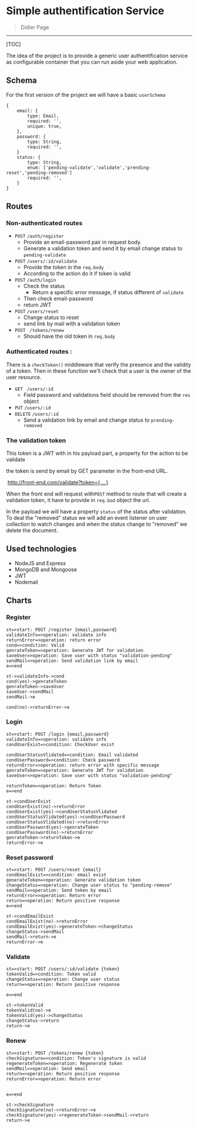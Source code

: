# Simple authentification Service

> Didier Page

---

[TOC]

The idea of the project is to provide a generic user authentification service as configurable container that you can run aside your web application.

## Schema

For the first version of the project we will have a basic `userSchema`

```
{
	email: {
    	type: Email,
    	required: '',
    	unique: true,
  	},
  	password: {
    	type: String,
    	required: '',
  	}
  	status: {
    	type: String,
    	enum: ['pending-validate','validate','prending-reset','pending-removed']
    	required: '',
  	}
}
```



## Routes

### Non-authenticated routes

- `POST` `/auth/register`
  - Provide an email-password pair in request body.
  - Generate a validation token and send it by email change status to `pending-validate`
- `POST` `/users/:id/validate`
  - Provide the token in the `req.body`
  - According to the action do it if token is valid
- `POST` `/auth/login`
  - Check the status
    - Return a specific error message, if status different of `validate`
  - Then check email-password
  - return JWT
- `POST` `/users/reset`
  - Change status to reset
  - send link by mail with a validation token
- `POST`  ` /tokens/renew`
  - Should have the old token in `req.body`


### Authenticated routes :

There is a `checkToken()` middleware that verify the presence and the validity of a token. Then in these function we'll check that a user is the owner of the user resource.

- `GET` ` /users/:id`
  - Field password and validations field should be removed from the `res` object
- `PUT` `/users/:id`
- `DELETE` `/users/:id`
  - Send a validation link by email and change status to `prending-removed`

### The validation token 

This token is a JWT with in his payload part, a property for the action to be validate

the token is send by email by GET parameter in the front-end URL.

​	http://front-end.com/validate?token={....}

When the front end will request with`POST` method to route that will create a validation token, it have to provide in `req.bod` object the url.

In the payload we will have a property `status` of the status after validation. To deal the "removed" status we will add an event listener on user collection to watch changes and when the status change to "removed" we delete the document.



## Used technologies

- NodeJS and Express
- MongoDB and Mongoose
- JWT
- Nodemail

## Charts

### Register

```flow
st=>start: POST /register {email,password}
validateInfo=>operation: validate info 
returnError=>operation: return error
cond=>condition: Valid
genrateToken=>operation: Generate JWT for validation
saveUser=>operation: Save user with status "validation-pending"
sendMail=>operation: Send validation link by email
e=>end

st->validateInfo->cond
cond(yes)->genrateToken
genrateToken->saveUser
saveUser->sendMail
sendMail->e

cond(no)->returnError->e
```

### Login

```flow
st=>start: POST /login {email,password}
validateInfo=>operation: validate info 
condUserExist=>condition: CheckUser exist

condUserStatusVlidated=>condition: Email validated
condUserPassword=>condition: Check password
returnError=>operation: return error with specific message
genrateToken=>operation: Generate JWT for validation
saveUser=>operation: Save user with status "validation-pending"

returnToken=>operation: Return Token
e=>end

st->condUserExist
condUserExist(no)->returnError
condUserExist(yes)->condUserStatusVlidated
condUserStatusVlidated(yes)->condUserPassword
condUserStatusVlidated(no)->returnError
condUserPassword(yes)->genrateToken
condUserPassword(no)->returnError
genrateToken->returnToken->e
returnError->e

```

### Reset password

```flow
st=>start: POST /users/reset {email}
condEmailExist=>condition: email exist
generateToken=>operation: Generate validation token
changeStatus=>operation: Change user status to "pending-remove"
sendMail=>operation: Send token by email
returnError=>operation: Return error
return=>operation: Return positive response
e=>end

st->condEmailExist
condEmailExist(no)->returnError
condEmailExist(yes)->generateToken->changeStatus
changeStatus->sendMail
sendMail->return->e
returnError->e
```

###  Validate
```flow
st=>start: POST /users/:id/validate {token}
tokenValid=>condition: Token valid
changeStatus=>operation: Change user status
return=>operation: Return positive response

e=>end

st->tokenValid
tokenValid(no)->e
tokenValid(yes)->changeStatus
changeStatus->return
return->e
```

### Renew

```flow
st=>start: POST /tokens/renew {token}
checkSignature=>condition: Token's signature is valid
regenerateToken=>operation: Regenerate token
sendMail=>operation: Send email
return=>operation: Return positive response
returnError=>operation: Return error


e=>end

st->checkSignature
checkSignature(no)->returnError->e
checkSignature(yes)->regenerateToken->sendMail->return
return->e
```
